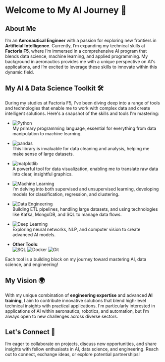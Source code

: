 # Welcome to My AI Journey 🚀

## About Me
I’m an **Aeronautical Engineer** with a passion for exploring new frontiers in **Artificial Intelligence**. Currently, I’m expanding my technical skills at **Factoria F5**, where I’m immersed in a comprehensive AI program that blends data science, machine learning, and applied programming. My background in aeronautics provides me with a unique perspective on AI's applications, and I’m excited to leverage these skills to innovate within this dynamic field.


## My AI & Data Science Toolkit 🛠

During my studies at Factoria F5, I've been diving deep into a range of tools and technologies that enable me to work with complex data and create intelligent solutions. Here's a snapshot of the skills and tools I'm mastering:

- ![Python](https://img.shields.io/badge/-Python-3776AB?logo=python&logoColor=white&style=for-the-badge)  
  My primary programming language, essential for everything from data manipulation to machine learning.

- ![pandas](https://img.shields.io/badge/-pandas-150458?logo=pandas&logoColor=white&style=for-the-badge)  
  This library is invaluable for data cleaning and analysis, helping me make sense of large datasets.

- ![matplotlib](https://img.shields.io/badge/-matplotlib-3776AB?style=for-the-badge)  
  A powerful tool for data visualization, enabling me to translate raw data into clear, insightful graphics.

- ![Machine Learning](https://img.shields.io/badge/-Machine%20Learning-FF6F00?style=for-the-badge&logo=scikit-learn&logoColor=white)  
  I’m delving into both supervised and unsupervised learning, developing models for classification, regression, and clustering.

- ![Data Engineering](https://img.shields.io/badge/-Data%20Engineering-0C4A6E?style=for-the-badge&logo=apache-kafka&logoColor=white)  
  Building ETL pipelines, handling large datasets, and using technologies like Kafka, MongoDB, and SQL to manage data flows.

- ![Deep Learning](https://img.shields.io/badge/-Deep%20Learning-00599C?style=for-the-badge&logo=tensorflow&logoColor=white)  
  Exploring neural networks, NLP, and computer vision to create advanced AI models.

- **Other Tools**:  
  ![SQL](https://img.shields.io/badge/-SQL-4479A1?style=for-the-badge&logo=postgresql&logoColor=white)
  ![Docker](https://img.shields.io/badge/-Docker-2496ED?style=for-the-badge&logo=docker&logoColor=white)
  ![Git](https://img.shields.io/badge/-Git-F05032?style=for-the-badge&logo=git&logoColor=white)
  
Each tool is a building block on my journey toward mastering AI, data science, and engineering!


## My Vision 🌍

With my unique combination of **engineering expertise** and advanced **AI training**, I aim to contribute innovative solutions that blend high-level technical insights with practical applications. I'm particularly interested in applications of AI within aeronautics, robotics, and automation, but I’m always open to new challenges across diverse sectors.

## Let's Connect 🤝

I’m eager to collaborate on projects, discuss new opportunities, and share insights with fellow enthusiasts in AI, data science, and engineering. Reach out to connect, exchange ideas, or explore potential partnerships!

